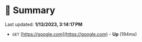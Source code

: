 # 📖 Summary
Last updated: **1/13/2023, 3:14:17 PM**

- `GET` [https://google.com](https://google.com) - **Up** (194ms)
